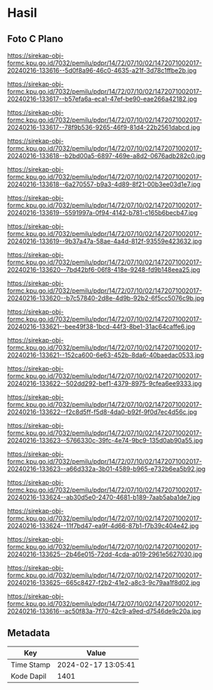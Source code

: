 # Hasil

## Foto C Plano

https://sirekap-obj-formc.kpu.go.id/7032/pemilu/pdpr/14/72/07/10/02/1472071002017-20240216-133616--5d0f8a96-46c0-4635-a21f-3d78c1ffbe2b.jpg

https://sirekap-obj-formc.kpu.go.id/7032/pemilu/pdpr/14/72/07/10/02/1472071002017-20240216-133617--b57efa6a-eca1-47ef-be90-eae266a42182.jpg

https://sirekap-obj-formc.kpu.go.id/7032/pemilu/pdpr/14/72/07/10/02/1472071002017-20240216-133617--78f9b536-9265-46f9-81d4-22b2561dabcd.jpg

https://sirekap-obj-formc.kpu.go.id/7032/pemilu/pdpr/14/72/07/10/02/1472071002017-20240216-133618--b2bd00a5-6897-469e-a8d2-0676adb282c0.jpg

https://sirekap-obj-formc.kpu.go.id/7032/pemilu/pdpr/14/72/07/10/02/1472071002017-20240216-133618--6a270557-b9a3-4d89-8f21-00b3ee03d1e7.jpg

https://sirekap-obj-formc.kpu.go.id/7032/pemilu/pdpr/14/72/07/10/02/1472071002017-20240216-133619--5591997a-0f94-4142-b781-c165b6becb47.jpg

https://sirekap-obj-formc.kpu.go.id/7032/pemilu/pdpr/14/72/07/10/02/1472071002017-20240216-133619--9b37a47a-58ae-4a4d-812f-93559e423632.jpg

https://sirekap-obj-formc.kpu.go.id/7032/pemilu/pdpr/14/72/07/10/02/1472071002017-20240216-133620--7bd42bf6-06f8-418e-9248-fd9b148eea25.jpg

https://sirekap-obj-formc.kpu.go.id/7032/pemilu/pdpr/14/72/07/10/02/1472071002017-20240216-133620--b7c57840-2d8e-4d9b-92b2-6f5cc5076c9b.jpg

https://sirekap-obj-formc.kpu.go.id/7032/pemilu/pdpr/14/72/07/10/02/1472071002017-20240216-133621--bee49f38-1bcd-44f3-8be1-31ac64caffe6.jpg

https://sirekap-obj-formc.kpu.go.id/7032/pemilu/pdpr/14/72/07/10/02/1472071002017-20240216-133621--152ca600-6e63-452b-8da6-40baedac0533.jpg

https://sirekap-obj-formc.kpu.go.id/7032/pemilu/pdpr/14/72/07/10/02/1472071002017-20240216-133622--502dd292-bef1-4379-8975-9cfea6ee9333.jpg

https://sirekap-obj-formc.kpu.go.id/7032/pemilu/pdpr/14/72/07/10/02/1472071002017-20240216-133622--f2c8d5ff-f5d8-4da0-b92f-9f0d7ec4d56c.jpg

https://sirekap-obj-formc.kpu.go.id/7032/pemilu/pdpr/14/72/07/10/02/1472071002017-20240216-133623--5766330c-39fc-4e74-9bc9-135d0ab90a55.jpg

https://sirekap-obj-formc.kpu.go.id/7032/pemilu/pdpr/14/72/07/10/02/1472071002017-20240216-133623--a66d332a-3b01-4589-b965-e732b6ea5b92.jpg

https://sirekap-obj-formc.kpu.go.id/7032/pemilu/pdpr/14/72/07/10/02/1472071002017-20240216-133624--ab30d5e0-2470-4681-b189-7aab5aba1de7.jpg

https://sirekap-obj-formc.kpu.go.id/7032/pemilu/pdpr/14/72/07/10/02/1472071002017-20240216-133624--11f7bd47-ea9f-4d66-87b1-f7b39c404e42.jpg

https://sirekap-obj-formc.kpu.go.id/7032/pemilu/pdpr/14/72/07/10/02/1472071002017-20240216-133625--2b46e015-72dd-4cda-a019-2961e5627030.jpg

https://sirekap-obj-formc.kpu.go.id/7032/pemilu/pdpr/14/72/07/10/02/1472071002017-20240216-133625--665c8427-f2b2-41e2-a8c3-9c79aa1f8d02.jpg

https://sirekap-obj-formc.kpu.go.id/7032/pemilu/pdpr/14/72/07/10/02/1472071002017-20240216-133616--ac50f83a-7f70-42c9-a9ed-d7546de9c20a.jpg


## Metadata

| Key        | Value               |
| ---------- | ------------------- |
| Time Stamp | 2024-02-17 13:05:41 |
| Kode Dapil | 1401                |



